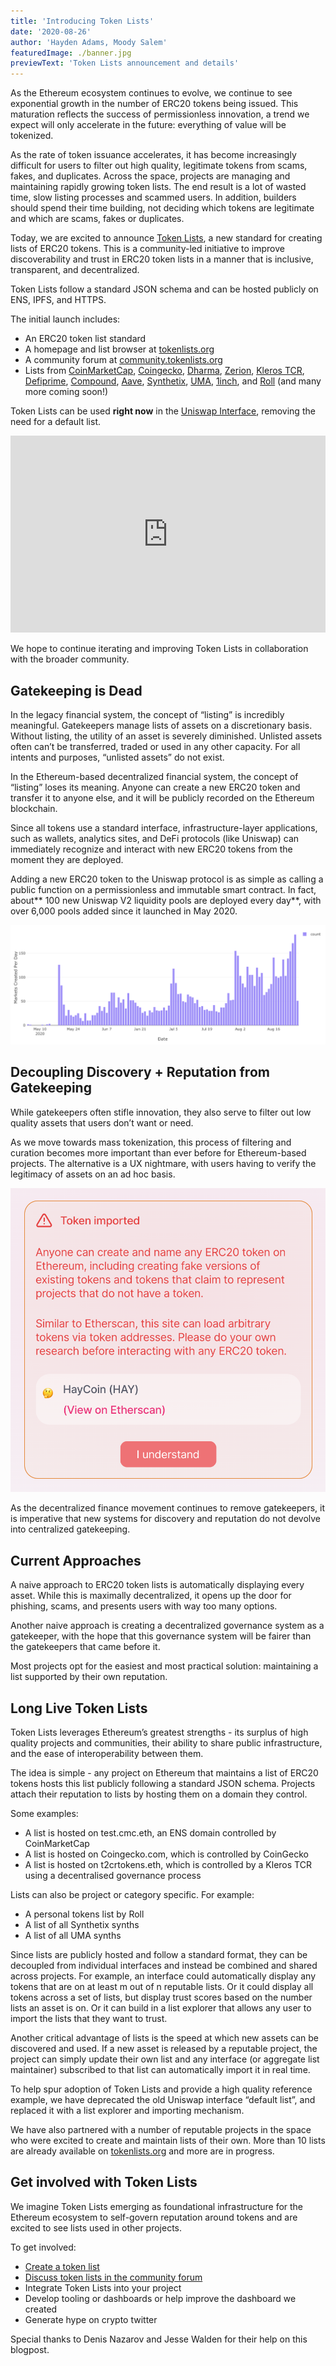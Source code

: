 ```yaml
---
title: 'Introducing Token Lists'
date: '2020-08-26'
author: 'Hayden Adams, Moody Salem'
featuredImage: ./banner.jpg
previewText: 'Token Lists announcement and details'
---
```



As the Ethereum ecosystem continues to evolve, we continue to see exponential growth in the number of ERC20 tokens being issued. This maturation reflects the success of permissionless innovation, a trend we expect will only accelerate in the future: everything of value will be tokenized.

As the rate of token issuance accelerates, it has become increasingly difficult for users to filter out high quality, legitimate tokens from scams, fakes, and duplicates.  Across the space, projects are managing and maintaining rapidly growing token lists. The end result is a lot of wasted time, slow listing processes and scammed users. In addition, builders should spend their time building, not deciding which tokens are legitimate and which are scams, fakes or duplicates.

Today, we are excited to announce [Token Lists](https://tokenlists.org/), a new standard for creating lists of ERC20 tokens. This is a community-led initiative to improve discoverability and trust in ERC20 token lists in a manner that is inclusive, transparent, and decentralized.

Token Lists follow a standard JSON schema and can be hosted publicly on ENS, IPFS, and HTTPS.

The initial launch includes:

*   An ERC20 token list standard
*   A homepage and list browser at [tokenlists.org](https://tokenlists.org/)
*   A community forum at [community.tokenlists.org](https://community.tokenlists.org/)
*   Lists from [CoinMarketCap](https://coinmarketcap.com/), [Coingecko](https://www.coingecko.com/en), [Dharma](https://www.dharma.io/), [Zerion](https://zerion.io/), [Kleros TCR](https://kleros.io/), [Defiprime](https://defiprime.com/), [Compound](https://compound.finance/), [Aave](https://aave.com/), [Synthetix](https://synthetix.exchange/#/), [UMA](https://umaproject.org/), [1inch](https://1inch.exchange/#/), and [Roll](https://tryroll.com/) (and many more coming soon!)

Token Lists can be used **right now** in the [Uniswap Interface](https://app.uniswap.org/#/swap), removing the need for a default list.

<iframe width="100%" height="315" src="https://www.youtube.com/embed/pAQyBRB8Y74" frameborder="0" allow="accelerometer; autoplay; encrypted-media; gyroscope; picture-in-picture" allowfullscreen></iframe>

We hope to continue iterating and improving Token Lists in collaboration with the broader community.

## Gatekeeping is Dead

In the legacy financial system, the concept of “listing” is incredibly meaningful. Gatekeepers manage lists of assets on a discretionary basis. Without listing, the utility of an asset is severely diminished. Unlisted assets often can’t be transferred, traded or used in any other capacity. For all intents and purposes, “unlisted assets” do not exist.

In the Ethereum-based decentralized financial system, the concept of “listing” loses its meaning. Anyone can create a new ERC20 token and transfer it to anyone else, and it will be publicly recorded on the Ethereum blockchain. 

Since all tokens use a standard interface, infrastructure-layer applications, such as wallets, analytics sites, and DeFi protocols (like Uniswap) can immediately recognize and interact with new ERC20 tokens from the moment they are deployed.

Adding a new ERC20 token to the Uniswap protocol is as simple as calling a public function on a permissionless and immutable smart contract. In fact, about** 100 new Uniswap V2 liquidity pools are deployed every day**, with over 6,000 pools added since it launched in May 2020.

![Uniswap pairs created per day](./image1.png "Uniswap pairs created per day")

## Decoupling Discovery + Reputation from Gatekeeping

While gatekeepers often stifle innovation, they also serve to filter out low quality assets that users don’t want or need.

As we move towards mass tokenization, this process of filtering and curation becomes more important than ever before for Ethereum-based projects. The alternative is a UX nightmare, with users having to verify the legitimacy of assets on an ad hoc basis.

![Uniswap warning for token URL imports](./image2.png "Uniswap warning for token URL imports")

As the decentralized finance movement continues to remove gatekeepers, it is imperative that new systems for discovery and reputation do not devolve into centralized gatekeeping. 

## Current Approaches

A naive approach to ERC20 token lists is automatically displaying every asset. While this is maximally decentralized, it opens up the door for phishing, scams, and presents users with way too many options.

Another naive approach is creating a decentralized governance system as a gatekeeper, with the hope that this governance system will be fairer than the gatekeepers that came before it.

Most projects opt for the easiest and most practical solution: maintaining a list supported by their own reputation. 

## Long Live Token Lists

Token Lists leverages Ethereum’s greatest strengths - its surplus of high quality projects and communities, their ability to share public infrastructure, and the ease of interoperability between them.

The idea is simple - any project on Ethereum that maintains a list of ERC20 tokens hosts this list publicly following a standard JSON schema. Projects attach their reputation to lists by hosting them on a domain they control.

Some examples:

*   A list is hosted on test.cmc.eth, an ENS domain controlled by CoinMarketCap 
*   A list is hosted on Coingecko.com, which is controlled by CoinGecko
*   A list is hosted on t2crtokens.eth, which is controlled by a Kleros TCR using a decentralised governance process

Lists can also be project or category specific. For example:

*   A personal tokens list by Roll
*   A list of all Synthetix synths
*   A list of all UMA synths

Since lists are publicly hosted and follow a standard format, they can be decoupled from individual interfaces and instead be combined and shared across projects. For example, an interface could automatically display any tokens that are on at least m out of n reputable lists. Or it could display all tokens across a set of lists, but display trust scores based on the number lists an asset is on. Or it can build in a list explorer that allows any user to import the lists that they want to trust.

Another critical advantage of lists is the speed at which new assets can be discovered and used. If a new asset is released by a reputable project, the project can simply update their own list and any interface (or aggregate list maintainer) subscribed to that list can automatically import it in real time.

To help spur adoption of Token Lists and provide a high quality reference example, we have deprecated the old Uniswap interface “default list”, and replaced it with a list explorer and importing mechanism. 

We have also partnered with a number of reputable projects in the space who were excited to create and maintain lists of their own. More than 10 lists are already available on [tokenlists.org](https://tokenlists.org/) and more are in progress.

## Get involved with Token Lists

We imagine Token Lists emerging as foundational infrastructure for the Ethereum ecosystem to self-govern reputation around tokens and are excited to see lists used in other projects.

To get involved:

*   [Create a token list](https://github.com/uniswap/token-lists#authoring-token-lists)
*   [Discuss token lists in the community forum](https://community.tokenlists.org/)
*   Integrate Token Lists into your project
*   Develop tooling or dashboards or help improve the dashboard we created
*   Generate hype on crypto twitter

Special thanks to Denis Nazarov and Jesse Walden for their help on this blogpost.
